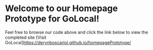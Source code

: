 # Welcome to our Homepage Prototype for GoLocal!
Feel free to browse our code above and click the link below to view the completed site
[Visit GoLocal]https://derynboscariol.github.io/homepagePrototype/
